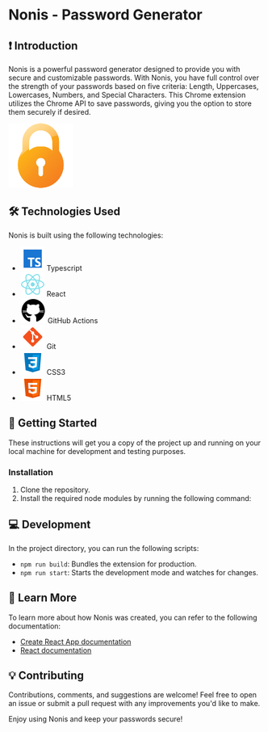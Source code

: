 # Nonis - Password Generator

## :exclamation: Introduction

Nonis is a powerful password generator designed to provide you with secure and customizable passwords. With Nonis, you have full control over the strength of your passwords based on five criteria: Length, Uppercases, Lowercases, Numbers, and Special Characters. This Chrome extension utilizes the Chrome API to save passwords, giving you the option to store them securely if desired.

![Nonis Logo](./readme_imgs/nonis-logo.png)

## :hammer_and_wrench: Technologies Used

Nonis is built using the following technologies:

- ![Typescript](./readme_imgs/typescript.png) Typescript
- ![React](./readme_imgs/react.png) React
- ![Github Actions](./readme_imgs/github.png) GitHub Actions
- ![Git](./readme_imgs/git.png) Git
- ![CSS3](./readme_imgs/css3.png) CSS3
- ![HTML5](./readme_imgs/html5.png) HTML5

## :rocket: Getting Started

These instructions will get you a copy of the project up and running on your local machine for development and testing purposes.

### Installation

1. Clone the repository.
2. Install the required node modules by running the following command:

## :computer: Development

In the project directory, you can run the following scripts:

- `npm run build`: Bundles the extension for production.
- `npm run start`: Starts the development mode and watches for changes.

## :book: Learn More

To learn more about how Nonis was created, you can refer to the following documentation:

- [Create React App documentation](https://facebook.github.io/create-react-app/docs/getting-started)
- [React documentation](https://reactjs.org/)

## :bulb: Contributing

Contributions, comments, and suggestions are welcome! Feel free to open an issue or submit a pull request with any improvements you'd like to make.

Enjoy using Nonis and keep your passwords secure!
